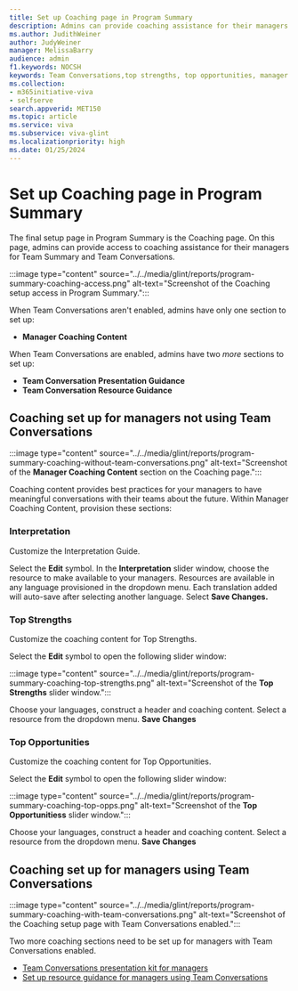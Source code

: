 ```yaml
---
title: Set up Coaching page in Program Summary
description: Admins can provide coaching assistance for their managers on their Team Summary dashboard.
ms.author: JudithWeiner
author: JudyWeiner
manager: MelissaBarry
audience: admin
f1.keywords: NOCSH
keywords: Team Conversations,top strengths, top opportunities, manager coaching content
ms.collection:  
- m365initiative-viva
- selfserve 
search.appverid: MET150 
ms.topic: article
ms.service: viva
ms.subservice: viva-glint
ms.localizationpriority: high
ms.date: 01/25/2024
---
```


# Set up Coaching page in Program Summary

The final setup page in Program Summary is the Coaching page. On this page, admins can provide access to coaching assistance for their managers for Team Summary and Team Conversations.  

:::image type="content" source="../../media/glint/reports/program-summary-coaching-access.png" alt-text="Screenshot of the Coaching setup access in Program Summary.":::

When Team Conversations aren't enabled, admins have only one section to set up:
- **Manager Coaching Content**

When Team Conversations are enabled, admins have two *more* sections to set up:
- **Team Conversation Presentation Guidance**
- **Team Conversation Resource Guidance**

## Coaching set up for managers not using Team Conversations 

:::image type="content" source="../../media/glint/reports/program-summary-coaching-without-team-conversations.png" alt-text="Screenshot of the **Manager Coaching Content** section on the Coaching page.":::

Coaching content provides best practices for your managers to have meaningful conversations with their teams about the future. Within Manager Coaching Content, provision these sections: 

### Interpretation
Customize the Interpretation Guide. 

Select the **Edit** symbol.
In the **Interpretation** slider window, choose the resource to make available to your managers. Resources are available in any language provisioned in the dropdown menu. Each translation added will auto-save after selecting another language.
Select **Save Changes.**

### Top Strengths 
Customize the coaching content for Top Strengths. 

Select the **Edit** symbol to open the following slider window:

:::image type="content" source="../../media/glint/reports/program-summary-coaching-top-strengths.png" alt-text="Screenshot of the **Top Strengths** slider window.":::

Choose your languages, construct a header and coaching content. Select a resource from the dropdown menu. **Save Changes**

### Top Opportunities
Customize the coaching content for Top Opportunities. 

Select the **Edit** symbol to open the following slider window:

:::image type="content" source="../../media/glint/reports/program-summary-coaching-top-opps.png" alt-text="Screenshot of the **Top Opportunitiess** slider window.":::

Choose your languages, construct a header and coaching content. Select a resource from the dropdown menu. **Save Changes**

## Coaching set up for managers using Team Conversations

:::image type="content" source="../../media/glint/reports/program-summary-coaching-with-team-conversations.png" alt-text="Screenshot of the Coaching setup page with Team Conversations enabled.":::

Two more coaching sections need to be set up for managers with Team Conversations enabled. 

- [Team Conversations presentation kit for managers](https://go.microsoft.com/fwlink/?linkid=2231602) 
- [Set up resource guidance for managers using Team Conversations](https://go.microsoft.com/fwlink/?linkid=2258496)


